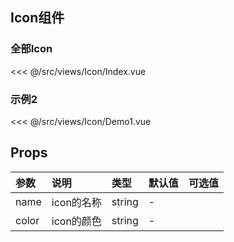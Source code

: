 ## Icon组件

### 全部Icon

<InitDemoBlock>
  <Icon-Index/>
</InitDemoBlock>

<<< @/src/views/Icon/Index.vue

### 示例2

<InitDemoBlock>
  <Icon-Demo1/>
</InitDemoBlock>

<<< @/src/views/Icon/Demo1.vue



## Props

参数	| 说明	| 类型	| 默认值	| 可选值
:--- | :---| :--- | :--- | :---
name | icon的名称 | string | -
color | icon的颜色 | string | -